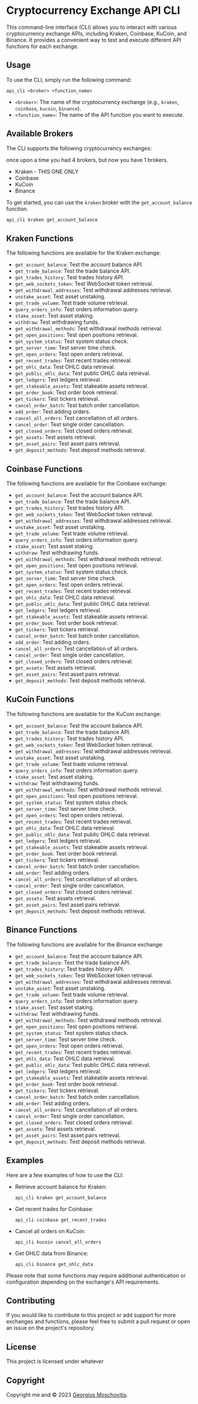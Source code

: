 # Cryptocurrency Exchange API CLI

This command-line interface (CLI) allows you to interact with various cryptocurrency exchange APIs, including Kraken, Coinbase, KuCoin, and Binance. It provides a convenient way to test and execute different API functions for each exchange.

## Usage

To use the CLI, simply run the following command:

```
api_cli <broker> <function_name>
```

- `<broker>`: The name of the cryptocurrency exchange (e.g., `kraken`, `coinbase`, `kucoin`, `binance`).
- `<function_name>`: The name of the API function you want to execute.

## Available Brokers

The CLI supports the following cryptocurrency exchanges:

once upon a time you had 4 brokers, but now you have 1 brokers. 

- Kraken - THIS ONE ONLY 
- Coinbase
- KuCoin
- Binance

To get started, you can use the `kraken` broker with the `get_account_balance` function.

```bash 
api_cli kraken get_account_balance
```

## Kraken Functions

The following functions are available for the Kraken exchange:

- `get_account_balance`: Test the account balance API.
- `get_trade_balance`: Test the trade balance API.
- `get_trades_history`: Test trades history API.
- `get_web_sockets_token`: Test WebSocket token retrieval.
- `get_withdrawal_addresses`: Test withdrawal addresses retrieval.
- `unstake_asset`: Test asset unstaking.
- `get_trade_volume`: Test trade volume retrieval.
- `query_orders_info`: Test orders information query.
- `stake_asset`: Test asset staking.
- `withdraw`: Test withdrawing funds.
- `get_withdrawal_methods`: Test withdrawal methods retrieval.
- `get_open_positions`: Test open positions retrieval.
- `get_system_status`: Test system status check.
- `get_server_time`: Test server time check.
- `get_open_orders`: Test open orders retrieval.
- `get_recent_trades`: Test recent trades retrieval.
- `get_ohlc_data`: Test OHLC data retrieval.
- `get_public_ohlc_data`: Test public OHLC data retrieval.
- `get_ledgers`: Test ledgers retrieval.
- `get_stakeable_assets`: Test stakeable assets retrieval.
- `get_order_book`: Test order book retrieval.
- `get_tickers`: Test tickers retrieval.
- `cancel_order_batch`: Test batch order cancellation.
- `add_order`: Test adding orders.
- `cancel_all_orders`: Test cancellation of all orders.
- `cancel_order`: Test single order cancellation.
- `get_closed_orders`: Test closed orders retrieval.
- `get_assets`: Test assets retrieval.
- `get_asset_pairs`: Test asset pairs retrieval.
- `get_deposit_methods`: Test deposit methods retrieval.

## Coinbase Functions

The following functions are available for the Coinbase exchange:

- `get_account_balance`: Test the account balance API.
- `get_trade_balance`: Test the trade balance API.
- `get_trades_history`: Test trades history API.
- `get_web_sockets_token`: Test WebSocket token retrieval.
- `get_withdrawal_addresses`: Test withdrawal addresses retrieval.
- `unstake_asset`: Test asset unstaking.
- `get_trade_volume`: Test trade volume retrieval.
- `query_orders_info`: Test orders information query.
- `stake_asset`: Test asset staking.
- `withdraw`: Test withdrawing funds.
- `get_withdrawal_methods`: Test withdrawal methods retrieval.
- `get_open_positions`: Test open positions retrieval.
- `get_system_status`: Test system status check.
- `get_server_time`: Test server time check.
- `get_open_orders`: Test open orders retrieval.
- `get_recent_trades`: Test recent trades retrieval.
- `get_ohlc_data`: Test OHLC data retrieval.
- `get_public_ohlc_data`: Test public OHLC data retrieval.
- `get_ledgers`: Test ledgers retrieval.
- `get_stakeable_assets`: Test stakeable assets retrieval.
- `get_order_book`: Test order book retrieval.
- `get_tickers`: Test tickers retrieval.
- `cancel_order_batch`: Test batch order cancellation.
- `add_order`: Test adding orders.
- `cancel_all_orders`: Test cancellation of all orders.
- `cancel_order`: Test single order cancellation.
- `get_closed_orders`: Test closed orders retrieval.
- `get_assets`: Test assets retrieval.
- `get_asset_pairs`: Test asset pairs retrieval.
- `get_deposit_methods`: Test deposit methods retrieval.

## KuCoin Functions

The following functions are available for the KuCoin exchange:

- `get_account_balance`: Test the account balance API.
- `get_trade_balance`: Test the trade balance API.
- `get_trades_history`: Test trades history API.
- `get_web_sockets_token`: Test WebSocket token retrieval.
- `get_withdrawal_addresses`: Test withdrawal addresses retrieval.
- `unstake_asset`: Test asset unstaking.
- `get_trade_volume`: Test trade volume retrieval.
- `query_orders_info`: Test orders information query.
- `stake_asset`: Test asset staking.
- `withdraw`: Test withdrawing funds.
- `get_withdrawal_methods`: Test withdrawal methods retrieval.
- `get_open_positions`: Test open positions retrieval.
- `get_system_status`: Test system status check.
- `get_server_time`: Test server time check.
- `get_open_orders`: Test open orders retrieval.
- `get_recent_trades`: Test recent trades retrieval.
- `get_ohlc_data`: Test OHLC data retrieval.
- `get_public_ohlc_data`: Test public OHLC data retrieval.
- `get_ledgers`: Test ledgers retrieval.
- `get_stakeable_assets`: Test stakeable assets retrieval.
- `get_order_book`: Test order book retrieval.
- `get_tickers`: Test tickers retrieval.
- `cancel_order_batch`: Test batch order cancellation.
- `add_order`: Test adding orders.
- `cancel_all_orders`: Test cancellation of all orders.
- `cancel_order`: Test single order cancellation.
- `get_closed_orders`: Test closed orders retrieval.
- `get_assets`: Test assets retrieval.
- `get_asset_pairs`: Test asset pairs retrieval.
- `get_deposit_methods`: Test deposit methods retrieval.

## Binance Functions

The following functions are available for the Binance exchange:

- `get_account_balance`: Test the account balance API.
- `get_trade_balance`: Test the trade balance API.
- `get_trades_history`: Test trades history API.
- `get_web_sockets_token`: Test WebSocket token retrieval.
- `get_withdrawal_addresses`: Test withdrawal addresses retrieval.
- `unstake_asset`: Test asset unstaking.
- `get_trade_volume`: Test trade volume retrieval.
- `query_orders_info`: Test orders information query.
- `stake_asset`: Test asset staking.
- `withdraw`: Test withdrawing funds.
- `get_withdrawal_methods`: Test withdrawal methods retrieval.
- `get_open_positions`: Test open positions retrieval.
- `get_system_status`: Test system status check.
- `get_server_time`: Test server time check.
- `get_open_orders`: Test open orders retrieval.
- `get_recent_trades`: Test recent trades retrieval.
- `get_ohlc_data`: Test OHLC data retrieval.
- `get_public_ohlc_data`: Test public OHLC data retrieval.
- `get_ledgers`: Test ledgers retrieval.
- `get_stakeable_assets`: Test stakeable assets retrieval.
- `get_order_book`: Test order book retrieval.
- `get_tickers`: Test tickers retrieval.
- `cancel_order_batch`: Test batch order cancellation.
- `add_order`: Test adding orders.
- `cancel_all_orders`: Test cancellation of all orders.
- `cancel_order`: Test single order cancellation.
- `get_closed_orders`: Test closed orders retrieval.
- `get_assets`: Test assets retrieval.
- `get_asset_pairs`: Test asset pairs retrieval.
- `get_deposit_methods`: Test deposit methods retrieval.

## Examples

Here are a few examples of how to use the CLI:

- Retrieve account balance for Kraken:
  ```
  api_cli kraken get_account_balance
  ```

- Get recent trades for Coinbase:
  ```
  api_cli coinbase get_recent_trades
  ```

- Cancel all orders on KuCoin:
  ```
  api_cli kucoin cancel_all_orders
  ```

- Get OHLC data from Binance:
  ```
  api_cli binance get_ohlc_data
  ```

Please note that some functions may require additional authentication or configuration depending on the exchange's API requirements.

## Contributing

If you would like to contribute to this project or add support for more exchanges and functions, please feel free to submit a pull request or open an issue on the project's repository.

## License

This project is licensed under whatever

## Copyright

Copyright me and  © 2023 [Georgios Moschovitis](https://gmosx.ninja).
